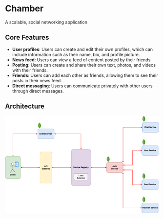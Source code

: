 # Chamber

A scalable, social networking application

## Core Features

- <b>User profiles</b>: Users can create and edit their own profiles, which can include information such as their name, bio, and profile picture.
- <b>News feed</b>: Users can view a feed of content posted by their friends.
- <b>Posting</b>: Users can create and share their own text, photos, and videos with their friends.
- <b>Friends</b>: Users can add each other as friends, allowing them to see their posts in their news feed.
- <b>Direct messaging</b>: Users can communicate privately with other users through direct messages.

## Architecture

![Architecture Diagram](architecture.png)
